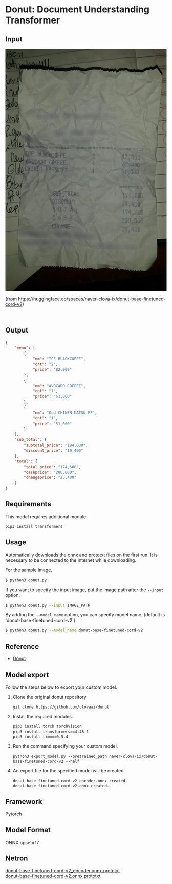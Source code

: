 # Donut: Document Understanding Transformer

## Input

![input image](cord_sample_receipt1.png)

(from https://huggingface.co/spaces/naver-clova-ix/donut-base-finetuned-cord-v2)

<br/>

## Output

```json
{
    "menu": [
        {
            "nm": "ICE BLAOKCOFFE",
            "cnt": "2",
            "price": "82,000"
        },
        {
            "nm": "AVOCADO COFFEE",
            "cnt": "1",
            "price": "61,000"
        },
        {
            "nm": "Oud CHINEN KATSU FF",
            "cnt": "1",
            "price": "51,000"
        }
    ],
    "sub_total": {
        "subtotal_price": "194,000",
        "discount_price": "19,400"
    },
    "total": {
        "total_price": "174,600",
        "cashprice": "200,000",
        "changeprice": "25,400"
    }
}
```

## Requirements

This model requires additional module.

```
pip3 install transformers
```

## Usage

Automatically downloads the onnx and prototxt files on the first run.
It is necessary to be connected to the Internet while downloading.

For the sample image,
```bash
$ python3 donut.py
```

If you want to specify the input image, put the image path after the `--input` option.  
```bash
$ python3 donut.py --input IMAGE_PATH
```

By adding the `--model_name` option, you can specify model name. (default is 'donut-base-finetuned-cord-v2')
```bash
$ python3 donut.py --model_name donut-base-finetuned-cord-v2
```

## Reference

- [Donut](https://github.com/clovaai/donut)

## Model export

Follow the steps below to export your custom model.

1. Clone the original donut repository
   ```
   git clone https://github.com/clovaai/donut
   ```

2. Install the required modules.
   ```
   pip3 install torch torchvision
   pip3 install transformers==4.48.1
   pip3 install timm==0.5.4
   ```

3. Run the command specifying your custom model.
   ```
   python3 export_model.py --pretrained_path naver-clova-ix/donut-base-finetuned-cord-v2 --half
   ```

4. An export file for the specified model will be created.
   ```
   donut-base-finetuned-cord-v2_encoder.onnx created.
   donut-base-finetuned-cord-v2.onnx created.
   ```

## Framework

Pytorch

## Model Format

ONNX opset=17

## Netron

[donut-base-finetuned-cord-v2_encoder.onnx.prototxt](https://netron.app/?url=https://storage.googleapis.com/ailia-models/donut/donut-base-finetuned-cord-v2_encoder.onnx.prototxt)  
[donut-base-finetuned-cord-v2.onnx.prototxt](https://netron.app/?url=https://storage.googleapis.com/ailia-models/donut/donut-base-finetuned-cord-v2.onnx.prototxt)  

